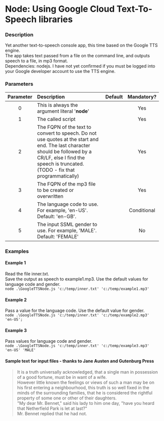 Node: Using Google Cloud Text-To-Speech libraries
===

### Description
Yet another text-to-speech console app, this time based on the Google TTS engine.   
The app takes text passed from a file on the command line, and outputs speech to a file, in mp3 format.  
Dependencies: nodejs. I have not yet confirmed if you must be logged into your Google developer account to use the TTS engine.

### Parameters

| Parameter        | Description          | Default |Mandatory?  |
|:-------------:|:-------------|:-------------| :-----:|
| 0     | This is always the argument literal '**node**' | | Yes |
| 1     | The called script | | Yes |
| 2     | The FQPN of the text to convert to speech. Do not use quotes at the start and end. The last character should be followed by a CR/LF, else I find the speech is truncated. (TODO - fix that programmatically) | | Yes |
| 3     | The FQPN of the mp3 file to be created or overwritten | | Yes |
| 4     | The language code to use. For example, 'en-US'. Default: 'en-GB'. | | Conditional |
| 5     | The input SSML gender to use. For example, 'MALE'. Default: 'FEMALE' | | No |



### Examples

#### Example 1
Read the file inner.txt.  
Save the output as speech to example1.mp3.
Use the default values for language code and gender.  
`node .\GoogleTTSNode.js 'c:/temp/inner.txt' 'c:/temp/example1.mp3'  ` 

#### Example 2
Pass a value for the language code. Use the default value for gender.  
`node .\GoogleTTSNode.js 'c:/temp/inner.txt' 'c:/temp/example2.mp3' 'en-US';  ` 

#### Example 3
Pass values for language code and gender.  
`node .\GoogleTTSNode.js 'c:/temp/inner.txt' 'c:/temp/example3.mp3' 'en-US' 'MALE'  ` 

#### Sample text for input files - thanks to Jane Austen and Gutenburg Press
>It is a truth universally acknowledged, that a single man in possession of a good fortune, must be in want of a wife.  
However little known the feelings or views of such a man may be on his first entering a neighbourhood, this truth is so well fixed in the minds of the surrounding families, that he is considered the rightful property of some one or other of their daughters.  
"My dear Mr. Bennet," said his lady to him one day, "have you heard that Netherfield Park is let at last?"  
Mr. Bennet replied that he had not.  
